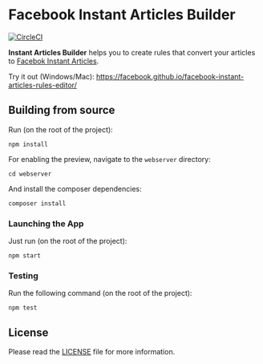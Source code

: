 # Facebook Instant Articles Builder

[![CircleCI](https://circleci.com/gh/facebook/facebook-instant-articles-rules-editor.svg?style=shield)](https://circleci.com/gh/facebook/facebook-instant-articles-rules-editor)

**Instant Articles Builder** helps you to create rules that convert your articles
to [Facebok Instant Articles](https://instantarticles.fb.com/).

Try it out (Windows/Mac): https://facebook.github.io/facebook-instant-articles-rules-editor/

## Building from source

Run (on the root of the project):

```
npm install
```

For enabling the preview, navigate to the `webserver` directory:

```
cd webserver
```

And install the composer dependencies:

```
composer install
```

### Launching the App

Just run (on the root of the project):

```
npm start
```

### Testing

Run the following command (on the root of the project):

```
npm test
```

## License
Please read the [LICENSE](https://github.com/facebook/facebook-instant-articles-rules-editor/blob/master/LICENSE) file for more information.
